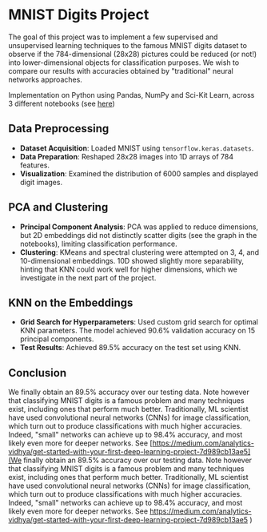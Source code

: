 
# MNIST Digits Project

The goal of this project was to implement a few supervised and unsupervised learning techniques to the famous MNIST digits dataset to observe if the 784-dimensional (28x28) pictures could be reduced (or not!) into lower-dimensional objects for classification purposes. We wish to compare our results with accuracies obtained by "traditional" neural networks approaches.

Implementation on Python using Pandas, NumPy and Sci-Kit Learn, across 3 different notebooks (see [here](https://sites.google.com/view/hugobelzil/projects/mnist-project?authuser=0))


## Data Preprocessing

- **Dataset Acquisition**: Loaded MNIST using `tensorflow.keras.datasets`.
- **Data Preparation**: Reshaped 28x28 images into 1D arrays of 784 features. 
- **Visualization**: Examined the distribution of 6000 samples and displayed digit images.

## PCA and Clustering

- **Principal Component Analysis**: PCA was applied to reduce dimensions, but 2D embeddings did not distinctly scatter digits (see the graph in the notebooks), limiting classification performance.
- **Clustering**: KMeans and spectral clustering were attempted on 3, 4, and 10-dimensional embeddings. 10D showed slightly more separability, hinting that KNN could work well for higher dimensions, which we investigate in the next part of the project.

## KNN on the Embeddings

- **Grid Search for Hyperparameters**: Used custom grid search for optimal KNN parameters. The model achieved 90.6% validation accuracy on 15 principal components.
- **Test Results**: Achieved 89.5% accuracy on the test set using KNN.

## Conclusion

We finally obtain an 89.5% accuracy over our testing data. Note however that classifying MNIST digits is a famous problem and many techniques exist, including ones that perform much better. Traditionally, ML scientist have used convolutional neural networks (CNNs) for image classification, which turn out to produce classifications with much higher accuracies. Indeed, "small" networks can achieve up to 98.4% accuracy, and most likely even more for deeper networks. See [https://medium.com/analytics-vidhya/get-started-with-your-first-deep-learning-project-7d989cb13ae5](We finally obtain an 89.5% accuracy over our testing data. Note however that classifying MNIST digits is a famous problem and many techniques exist, including ones that perform much better. Traditionally, ML scientist have used convolutional neural networks (CNNs) for image classification, which turn out to produce classifications with much higher accuracies. Indeed, "small" networks can achieve up to 98.4% accuracy, and most likely even more for deeper networks. See https://medium.com/analytics-vidhya/get-started-with-your-first-deep-learning-project-7d989cb13ae5
)

